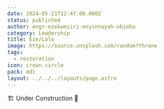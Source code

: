 ```yaml
---
date: 2024-05-21T12:47:00.000Z
status: published
author: engr-ezekwesiri-enyinnayah-obioha
category: Leadership
title: Eze/Lolo
image: https://source.unsplash.com/random?throne
tags:
  - restoration
icon: crown-circle
pack: mdi
layout: ../../../layouts/page.astro
---
```

🏗️ Under Construction 🚧
